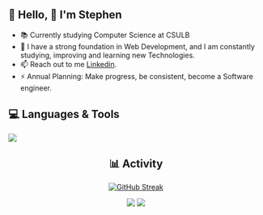 ## 💫 Hello, 👋  I'm Stephen 
  
- 📚 Currently studying Computer Science at CSULB
- 🌱 I have a strong foundation in Web Development, and I am constantly studying, improving and learning new Technologies. 
- 📫 Reach out to me [Linkedin](www.linkedin.com/in/stephen-martinez-043553257).
- ⚡ Annual Planning: Make progress, be consistent, become a Software engineer.
<div align="left">  
  

## 💻 Languages & Tools 

<a href="https://skillicons.dev">
    <img src="https://skillicons.dev/icons?i=html,css,js,nodejs,java,bootstrap,mongo,mysql,git,visualstudio,vscode,idea,linux" />
</a>

</div>

<div align="center">  

## 📊 Activity
  
[![GitHub Streak](https://streak-stats.demolab.com/?user=stephenm7777&theme=tokyonight)](https://git.io/streak-stats)
  
![](http://github-profile-summary-cards.vercel.app/api/cards/stats?username=stephenm7777&theme=blueberry) ![](http://github-profile-summary-cards.vercel.app/api/cards/most-commit-language?username=stephenm7777&theme=blueberry)  

</div>
  

